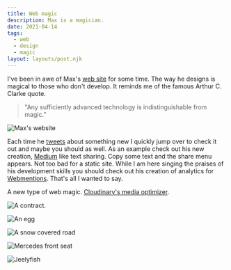```yaml
---
title: Web magic
description: Max is a magician.
date: 2021-04-14
tags:
  - web
  - design
  - magic
layout: layouts/post.njk
---
```

I've been in awe of Max's [web site](https://mxb.dev) for some time. The way he designs is magical to those who don't develop. It reminds me of the famous Arthur C. Clarke quote.
> "Any sufficiently advanced technology is indistinguishable from magic.”

![Max's website](../../img/mxb-makwitwork.jpg)


Each time he [tweets](https://twitter.com/mxbck) about something new I quickly jump over to check it out and maybe you should as well. As an example check out his new creation, [Medium](https://medium.com) like text sharing. Copy some text and the share menu appears. Not too bad for a static site. While I am here singing the praises of his development skills you should check out his creation of analytics for [Webmentions](https://indieweb.org/Webmention).
That's all I wanted to say.


A new type of web magic. [Cloudinary's media optimizer](https://cloudinary.com/blog/introducing_cloudinary_media_optimizer_automation_of_quality_and_high_performance_delivery).

![A contract](https://applegate-paul.mo.cloudinary.net/https://storage.googleapis.com/cloudinarymedia/images/contract.jpg).



![An egg](https://applegate-paul.mo.cloudinary.net/https://storage.googleapis.com/cloudinarymedia/egg.jpg)

![A snow covered road](https://applegate-paul.mo.cloudinary.net/https://storage.googleapis.com/cloudinarymedia/snow-road.jpg)

![Mercedes front seat](https://applegate-paul.mo.cloudinary.net/https://storage.googleapis.com/cloudinarymedia/mercedes-sl-4meg.jpg)



![Jeelyfish](https://res.cloudinary.com/paulportfolio/image/upload/f_auto,q_auto,c_fill/c_scale,w_auto:breakpoints_200_1920_30_15/jelly-fish2-b.jpg)
